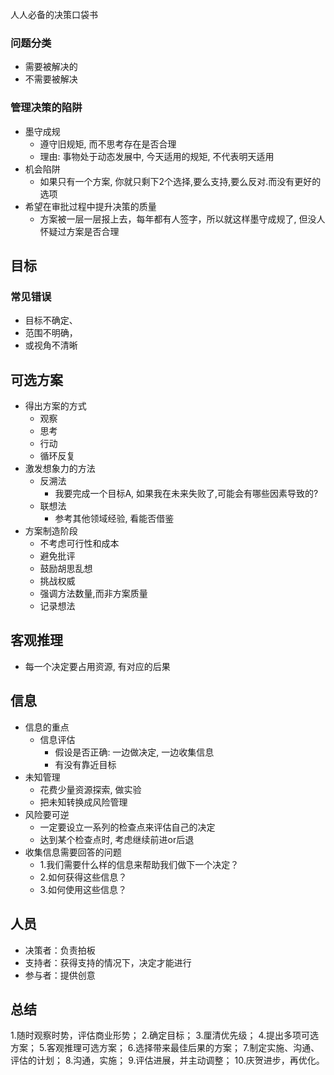 人人必备的决策口袋书

### 问题分类
- 需要被解决的
- 不需要被解决
### 管理决策的陷阱
- 墨守成规
	- 遵守旧规矩, 而不思考存在是否合理
	- 理由: 事物处于动态发展中, 今天适用的规矩, 不代表明天适用
- 机会陷阱
	- 如果只有一个方案, 你就只剩下2个选择,要么支持,要么反对.而没有更好的选项
- 希望在审批过程中提升决策的质量
	- 方案被一层一层报上去，每年都有人签字，所以就这样墨守成规了, 但没人怀疑过方案是否合理

## 目标

### 常见错误

- 目标不确定、
- 范围不明确，
- 或视角不清晰
## 可选方案

- 得出方案的方式
	- 观察
	- 思考
	- 行动
	- 循环反复
- 激发想象力的方法
	- 反溯法
		- 我要完成一个目标A, 如果我在未来失败了,可能会有哪些因素导致的?
	- 联想法
		- 参考其他领域经验, 看能否借鉴
- 方案制造阶段
	- 不考虑可行性和成本
	- 避免批评
	- 鼓励胡思乱想
	- 挑战权威
	- 强调方法数量,而非方案质量
	- 记录想法

## 客观推理

- 每一个决定要占用资源, 有对应的后果

## 信息

- 信息的重点
	- 信息评估
		- 假设是否正确: 一边做决定, 一边收集信息
		- 有没有靠近目标
- 未知管理
	- 花费少量资源探索, 做实验
	- 把未知转换成风险管理
- 风险要可逆
	- 一定要设立一系列的检查点来评估自己的决定
	- 达到某个检查点时, 考虑继续前进or后退
- 收集信息需要回答的问题
	- 1.我们需要什么样的信息来帮助我们做下一个决定？
	- 2.如何获得这些信息？
	- 3.如何使用这些信息？
	
## 人员
- 决策者：负责拍板
- 支持者：获得支持的情况下，决定才能进行
- 参与者：提供创意

## 总结

1.随时观察时势，评估商业形势；
2.确定目标；
3.厘清优先级；
4.提出多项可选方案；
5.客观推理可选方案；
6.选择带来最佳后果的方案；
7.制定实施、沟通、评估的计划；
8.沟通，实施；
9.评估进展，并主动调整；
10.庆贺进步，再优化。